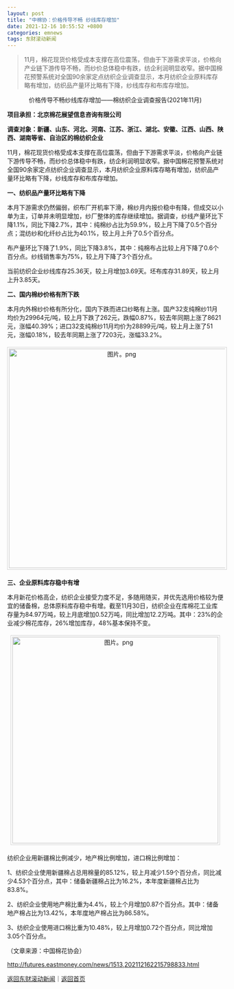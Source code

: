 ```yaml
---
layout: post
title: "中棉协：价格传导不畅 纱线库存增加"
date: 2021-12-16 10:55:52 +0800
categories: emnews
tags: 东财滚动新闻
---
```

> 11月，棉花现货价格受成本支撑在高位震荡，但由于下游需求平淡，价格向产业链下游传导不畅，而纱价总体稳中有跌，纺企利润明显收窄。据中国棉花预警系统对全国90余家定点纺织企业调查显示，本月纺织企业原料库存略有增加，纺织品产量环比略有下降，纱线库存和布库存增加。

<p style="text-align:center;">价格传导不畅纱线库存增加——棉纺织企业调查报告(2021年11月) </p><p><strong>项目承担：北京棉花展望信息咨询有限公司</strong></p><p><strong>调查对象：新疆、山东、河北、河南、江苏、浙江、湖北、安徽、江西、山西、陕西、湖南等省、自治区的棉纺织企业</strong></p><p>11月，棉花现货价格受成本支撑在高位震荡，但由于下游需求平淡，价格向产业链下游传导不畅，而纱价总体稳中有跌，纺企利润明显收窄。据中国棉花预警系统对全国90余家定点纺织企业调查显示，本月纺织企业原料库存略有增加，纺织品产量环比略有下降，纱线库存和布库存增加。</p><p><strong>一、纺织品产量环比略有下降</strong></p><p>本月下游需求仍然偏弱，织布厂开机率下滑，棉纱月内报价稳中有降，但成交以小单为主，订单并未明显增加，纱厂整体的库存继续增加。据调查，纱线产量环比下降1.1%，同比下降2.7%，其中：纯棉纱占比为59.9%，较上月下降了0.5个百分点；混纺纱和化纤纱占比为40.1%，较上月上升了0.5个百分点。</p><p>布产量环比下降了1.9%，同比下降3.8%，其中：纯棉布占比较上月下降了0.6个百分点。纱线销售率为75%，较上月下降了3个百分点。</p><p>当前纺织企业纱线库存25.36天，较上月增加3.69天。坯布库存31.89天，较上月上升3.85天。</p><p><strong>二、国内棉纱价格有所下跌</strong></p><p>本月内外棉纱价格有所分化，国内下跌而进口纱略有上涨。国产32支纯棉纱11月均价为29964元/吨，较上月下跌了262元，跌幅0.87%，较去年同期上涨了8621元，涨幅40.39%；进口32支纯棉纱11月均价为28899元/吨，较上月上涨了51元，涨幅0.18%，较去年同期上涨了7203元，涨幅33.2%。</p><center><img src="https://dfscdn.dfcfw.com/download/D25461615699924201181.jpg" alt="图片。png" width="510" emheight="289" title="1639620748501993.png" style="border:#d1d1d1 1px solid;padding:3px;margin:5px 0;" /></center><p><strong>三、企业原料库存稳中有增</strong></p><p>本月新花价格高企，纺织企业接受力度不足，多随用随买，并优先选用价格较为便宜的储备棉，总体原料库存稳中有增。截至11月30日，纺织企业在库棉花工业库存量为84.97万吨，较上月底增加0.52万吨，同比增加12.2万吨。其中：23%的企业减少棉花库存，26%增加库存，48%基本保持不变。</p><center><img src="https://dfscdn.dfcfw.com/download/D25423987294866892742.jpg" alt="图片。png" width="480" emheight="317" title="1639620769918858.png" style="border:#d1d1d1 1px solid;padding:3px;margin:5px 0;" /></center><p>纺织企业用新疆棉比例减少，地产棉比例增加，进口棉比例增加：</p><p>1、纺织企业使用新疆棉占总用棉量的85.12%，较上月减少1.59个百分点，同比减少4.53个百分点，其中：储备新疆棉占比为16.2%，本年度新疆棉占比为83.8%。</p><p>2、纺织企业使用地产棉比重为4.4%，较上个月增加0.87个百分点。其中：储备地产棉占比为13.42%，本年度地产棉占比为86.58%。</p><p>3、纺织企业使用进口棉比重为10.48%，较上月增加0.72个百分点，同比增加3.05个百分点。</p><p class="em_media">（文章来源：中国棉花协会）</p>

<http://futures.eastmoney.com/news/1513,202112162215798833.html>

[返回东财滚动新闻](//finews.withounder.com/emnews/)｜[返回首页](//finews.withounder.com/)
